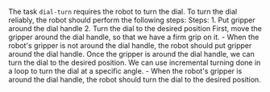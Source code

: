 The task `dial-turn` requires the robot to turn the dial.
To turn the dial reliably, the robot should perform the following steps:
    Steps:  1. Put gripper around the dial handle  2. Turn the dial to the desired position
    First, move the gripper around the dial handle, so that we have a firm grip on it.
    - When the robot's gripper is not around the dial handle, the robot should put gripper around the dial handle.
    Once the gripper is around the dial handle, we can turn the dial to the desired position. We can use incremental turning done in a loop to turn the dial at a specific angle.
    - When the robot's gripper is around the dial handle, the robot should turn the dial to the desired position.